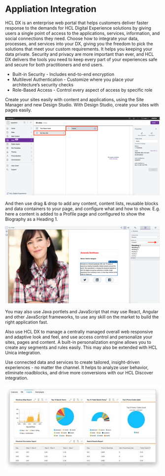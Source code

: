 # Appliation Integration

HCL DX is an enterprise web portal that helps customers deliver faster response to the demands for HCL Digital Experience solutions by giving users a single point of access to the applications, services, information, and social connections they need.
Choose how to integrate your data, processes, and services into your DX, giving you the freedom to pick the solutions that meet your custom requirements.
It helps you keeping your data private. Security and privacy are more important than ever, and HCL DX delivers the tools you need to keep every part of your experiences safe and secure for both practitioners and end users.

* Built-in Security - Includes end-to-end encryption 
* Multilevel Authentication - Customize where you place your architecture’s security checks 
* Role-Based Access - Control every aspect of access by specific role 

Create your sites easily with content and applications, using the Site Manager and new Design Studio. With Design Studio, create your sites with pages easily.

![Overview - Design Studio](assets/overview-design-studio.png)

And then use drag & drop to add any content, content lists, reusable blocks and data containers to your page, and configure what and how to show. E.g. here a content is added to a Profile page and configured to show the Biography as a Heading 1.

![Overview - Site Management](assets/overview-site-management.png)

You may also use Java portlets and JavaScript that may use React, Angular and other JavaScript frameworks, to use any skill on the market to build the right application fast. 

Also use HCL DX to manage a centrally managed overall web responsive and adaptive look and feel, and use access control and personalize your sites, pages and content. A built-in personalization engine allows you to create any segments and rules easily. This may also be extended with HCL Unica integration.

Use connected data and services to create tailored, insight-driven experiences - no matter the channel. It helps to analyze user behavior, eliminate roadblocks, and drive more conversions with our HCL Discover integration.

![Overview - Discover Integration](assets/overview-discover.jpg)